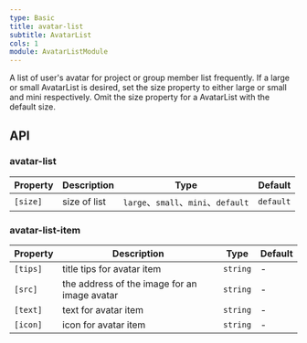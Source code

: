 ```yaml
---
type: Basic
title: avatar-list
subtitle: AvatarList
cols: 1
module: AvatarListModule
---
```


A list of user's avatar for project or group member list frequently. If a large or small AvatarList is desired, set the size property to either large or small and mini respectively. Omit the size property for a AvatarList with the default size.

## API

### avatar-list

| Property | Description  | Type                                | Default   |
| -------- | ------------ | ----------------------------------- | --------- |
| `[size]` | size of list | `large`、`small`、`mini`、`default` | `default` |

### avatar-list-item

| Property | Description                                  | Type     | Default |
| -------- | -------------------------------------------- | -------- | ------- |
| `[tips]` | title tips for avatar item                   | `string` | -       |
| `[src]`  | the address of the image for an image avatar | `string` | -       |
| `[text]` | text for avatar item                         | `string` | -       |
| `[icon]` | icon for avatar item                         | `string` | -       |
